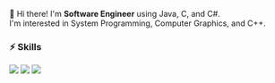 👋 Hi there! I'm **Software Engineer** using Java, C, and C#.   
I'm interested in System Programming, Computer Graphics, and C++.

### ⚡ Skills
<div>
  <img src="https://img.shields.io/badge/java-007396?style=for-the-badge&logo=java&logoColor=white">
  <img src="https://img.shields.io/badge/c-A8B9CC?style=for-the-badge&logo=c&logoColor=white">
  <img src="https://img.shields.io/badge/csharp-A8B9CC?style=for-the-badge&logo=csharp&logoColor=white">
</div>
